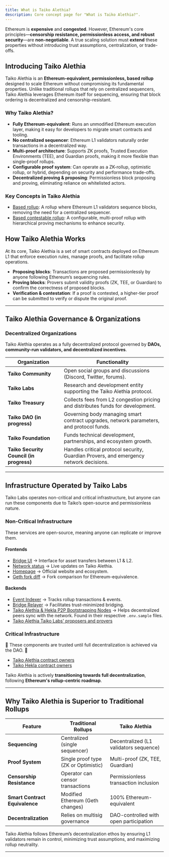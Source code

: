 ```yaml
---
title: What is Taiko Alethia?
description: Core concept page for "What is Taiko Alethia?".
---
```


Ethereum is **expensive** and **congested**. However, Ethereum's core principles—**censorship resistance, permissionless access, and robust security**—are **non-negotiable**. A true scaling solution must **extend** these properties without introducing trust assumptions, centralization, or trade-offs.

## Introducing Taiko Alethia

Taiko Alethia is an **Ethereum-equivalent, permissionless, based rollup** designed to scale Ethereum without compromising its fundamental properties. Unlike traditional rollups that rely on centralized sequencers, Taiko Alethia leverages Ethereum itself for sequencing, ensuring that block ordering is decentralized and censorship-resistant.

### Why Taiko Alethia?

- **Fully Ethereum-equivalent**: Runs an unmodified Ethereum execution layer, making it easy for developers to migrate smart contracts and tooling.
- **No centralized sequencer**: Ethereum L1 validators naturally order transactions in a decentralized way.
- **Multi-proof architecture**: Supports ZK proofs, Trusted Execution Environments (TEE), and Guardian proofs, making it more flexible than single-proof rollups.
- **Configurable proof system**: Can operate as a ZK-rollup, optimistic rollup, or hybrid, depending on security and performance trade-offs.
- **Decentralized proving & proposing**: Permissionless block proposing and proving, eliminating reliance on whitelisted actors.

### Key Concepts in Taiko Alethia

- [Based rollup](/taiko-alethia-protocol/protocol-design/based-rollups): A rollup where Ethereum L1 validators sequence blocks, removing the need for a centralized sequencer.
- [Based contestable rollup](/taiko-alethia-protocol/protocol-design/contestable-rollup): A configurable, multi-proof rollup with hierarchical proving mechanisms to enhance security.

## How Taiko Alethia Works

At its core, Taiko Alethia is a set of smart contracts deployed on Ethereum L1 that enforce execution rules, manage proofs, and facilitate rollup operations.

- **Proposing blocks**: Transactions are proposed permissionlessly by anyone following Ethereum’s sequencing rules.
- **Proving blocks**: Provers submit validity proofs (ZK, TEE, or Guardian) to confirm the correctness of proposed blocks.
- **Verification & contestation**: If a proof is contested, a higher-tier proof can be submitted to verify or dispute the original proof.

---

## Taiko Alethia Governance & Organizations

### Decentralized Organizations

Taiko Alethia operates as a fully decentralized protocol governed by **DAOs, community-run validators, and decentralized incentives**.

| Organization                             | Functionality                                                                            |
| ---------------------------------------- | ---------------------------------------------------------------------------------------- |
| **Taiko Community**                      | Open social groups and discussions (Discord, Twitter, forums).                           |
| **Taiko Labs**                           | Research and development entity supporting the Taiko Alethia protocol.                   |
| **Taiko Treasury**                       | Collects fees from L2 congestion pricing and distributes funds for development.          |
| **Taiko DAO (in progress)**              | Governing body managing smart contract upgrades, network parameters, and protocol funds. |
| **Taiko Foundation**                     | Funds technical development, partnerships, and ecosystem growth.                         |
| **Taiko Security Council (in progress)** | Handles critical protocol security, Guardian Provers, and emergency network decisions.   |

---

## Infrastructure Operated by Taiko Labs

Taiko Labs operates non-critical and critical infrastructure, but anyone can run these components due to Taiko’s open-source and permissionless nature.

### Non-Critical Infrastructure

These services are open-source, meaning anyone can replicate or improve them.

#### Frontends

- [Bridge UI](https://bridge.taiko.xyz) → Interface for asset transfers between L1 & L2.
- [Network status](https://status.taiko.xyz) → Live updates on Taiko Alethia.
- [Homepage](https://taiko.xyz) → Official website and ecosystem.
- [Geth fork diff](https://geth.taiko.xyz) → Fork comparison for Ethereum-equivalence.

#### Backends

- [Event Indexer](/api-reference/event-indexer) → Tracks rollup transactions & events.
- [Bridge Relayer](/api-reference/bridge-relayer) → Facilitates trust-minimized bridging.
- [Taiko Alethia & Hekla P2P Bootstrapping Nodes](https://github.com/taikoxyz/simple-taiko-node/tree/v1.9.1) → Helps decentralized peers sync with the network. Found in their respective `.env.sample` files.
- [Taiko Alethia Taiko Labs' proposers and provers](/network-reference/alethia-addresses)

### Critical Infrastructure

🚨 These components are trusted until full decentralization is achieved via the DAO. 🚨

- [Taiko Alethia contract owners](/network-reference/alethia-addresses#contract-owners)
- [Taiko Hekla contract owners](/network-reference/hekla-addresses#contract-owners)

Taiko Alethia is actively **transitioning towards full decentralization**, following **Ethereum's rollup-centric roadmap**.

---

## Why Taiko Alethia is Superior to Traditional Rollups

| Feature                        | Traditional Rollups                  | Taiko Alethia                          |
| ------------------------------ | ------------------------------------ | -------------------------------------- |
| **Sequencing**                 | Centralized (single sequencer)       | Decentralized (L1 validators sequence) |
| **Proof System**               | Single proof type (ZK or Optimistic) | Multi-proof (ZK, TEE, Guardian)        |
| **Censorship Resistance**      | Operator can censor transactions     | Permissionless transaction inclusion   |
| **Smart Contract Equivalence** | Modified Ethereum (Geth changes)     | 100% Ethereum-equivalent               |
| **Decentralization**           | Relies on multisig governance        | DAO-controlled with open participation |

Taiko Alethia follows Ethereum’s decentralization ethos by ensuring L1 validators remain in control, minimizing trust assumptions, and maximizing rollup neutrality.

---
